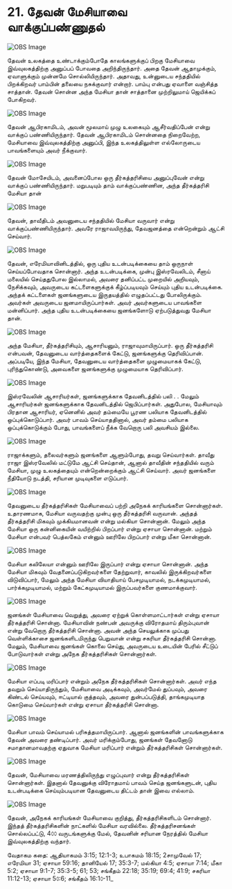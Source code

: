 # 21. தேவன் மேசியாவை வாக்குப்பண்ணுதல்

![OBS Image](https://cdn.door43.org/obs/jpg/360px/obs-en-21-01.jpg)

தேவன் உலகத்தை உண்டாக்கும்போதே காலங்களுக்குப் பிறகு மேசியாவை இவ்வுலகத்திற்கு அனுப்பப் போவதை அறிந்திருந்தார். அதை தேவன் ஆதாமுக்கும், ஏவாளுக்கும் முன்னமே சொல்லியிருந்தார். அதாவது, உன்னுடைய சந்ததியில் பிறக்கிறவர் பாம்பின் தலையை நசுக்குவார் என்றார். பாம்பு என்பது ஏவாளை வஞ்சித்த சாத்தான். தேவன் சொன்ன அந்த மேசியா தான் சாத்தானை முற்றிலுமாய் ஜெயிக்கப் போகிறவர். 

![OBS Image](https://cdn.door43.org/obs/jpg/360px/obs-en-21-02.jpg)

தேவன் ஆபிரகாமிடம், அவன் மூலமாய் முழு உலகையும் ஆசீர்வதிப்பேன் என்று வாக்குப் பண்ணியிருந்தார். தேவன் ஆபிரகாமிடம் சொன்னதை நிறைவேற்ற, மேசியாவை இவ்வுலகத்திற்கு அனுப்பி, இந்த உலகத்திலுள்ள எல்லோருடைய பாவங்களையும் அவர் நீக்குவார்.

![OBS Image](https://cdn.door43.org/obs/jpg/360px/obs-en-21-03.jpg)

தேவன் மோசேயிடம், அவனைப்போல ஒரு தீர்கத்தரிசியை அனுப்புவேன் என்று வாக்குப் பண்ணியிருந்தார். மறுபடியும் தாம் வாக்குப்பண்ணின, அந்த தீர்கத்தரிசி மேசியா தான்

![OBS Image](https://cdn.door43.org/obs/jpg/360px/obs-en-21-04.jpg)

தேவன், தாவீதிடம் அவனுடைய சந்ததியில் மேசியா வருவார் என்று வாக்குப்பண்ணியிருந்தார். அவரே ராஜாவயிருந்து, தேவஜனத்தை என்றென்றும் ஆட்சி செய்வார். 

![OBS Image](https://cdn.door43.org/obs/jpg/360px/obs-en-21-05.jpg)

தேவன், எரேமியாவினிடத்தில், ஒரு புதிய உடன்படிக்கையை தாம் ஒருநாள் செய்யப்போவதாக சொன்னார். அந்த உடன்படிக்கை, முன்பு இஸ்ரவேலிடம், சீனாய் மலையில் செய்ததுபோல இல்லாமல், அவரை தனிப்பட்ட முறையில் அறியவும், நேசிக்கவும், அவருடைய கட்டளைகளுக்குக் கீழ்ப்படியவும் செய்யும் புதிய உடன்படிக்கை. அந்தக் கட்டளைகள் ஜனங்களுடைய இருதயத்தில் எழுதப்பட்டது போலிருக்கும். அவர்கள் அவருடைய ஜனமாயிருப்பார்கள். அவர் அவர்களுடைய பாவங்களை மன்னிப்பார். அந்த புதிய உடன்படிக்கையை ஜனங்களோடு ஏற்படுத்துவது மேசியா தான்.

![OBS Image](https://cdn.door43.org/obs/jpg/360px/obs-en-21-06.jpg)

அந்த மேசியா, தீர்கத்தரிசியும், ஆசாரியனும், ராஜாவுமாயிருப்பார். ஒரு தீர்கத்தரிசி என்பவன், தேவனுடைய வார்த்தைகளைக் கேட்டு, ஜனங்களுக்கு தெரிவிப்பான். அப்படியே, இந்த மேசியா, தேவனுடைய வார்த்தைகளை முழுமையாகக் கேட்டு, புரிந்துகொண்டு, அவைகளை ஜனங்களுக்கு முழுமையாக தெரிவிப்பார்.

![OBS Image](https://cdn.door43.org/obs/jpg/360px/obs-en-21-07.jpg)

இஸ்ரவேலின் ஆசாரியர்கள், ஜனங்களுக்காக தேவனிடத்தில் பலி . . மேலும் ஆசாரியர்கள் ஜனங்களுக்காக தேவனிடத்தில் ஜெபிப்பார்கள். அதுபோல, மேசியாவும் பிரதான ஆசாரியர், ஏனெனில் அவர் தம்மையே பூரண பலியாக தேவனிடத்தில் ஒப்புக்கொடுப்பார். அவர் பாவம் செய்யாததினால், அவர் தம்மை பலியாக ஒப்புக்கொடுக்கும் போது, பாவங்களைப் நீக்க வேறொரு பலி அவசியம் இல்லை.

![OBS Image](https://cdn.door43.org/obs/jpg/360px/obs-en-21-08.jpg)

ராஜாக்களும், தலைவர்களும் ஜனங்களை ஆளும்போது, தவறு செய்வார்கள். தாவீது ராஜா இஸ்ரவேலில் மட்டுமே ஆட்சி செய்தான், ஆனால் தாவீதின் சந்ததியில் வரும் மேசியா, முழு உலகத்தையும் என்றென்றைக்கும் ஆட்சி செய்வார். அவர் ஜனங்களை நீதியோடு நடத்தி, சரியான முடிவுகளை எடுப்பார்.

![OBS Image](https://cdn.door43.org/obs/jpg/360px/obs-en-21-09.jpg)

தேவனுடைய தீர்கத்தரிசிகள் மேசியாவைப் பற்றி அநேகக் காரியங்களை சொன்னார்கள். உதாரணமாக, மேசியா வருவதற்கு முன்பு ஒரு தீர்கத்தரிசி வருவான். அந்தத் தீர்கத்தரிசி மிகவும் முக்கியமானவன் என்று மல்கியா சொன்னான். மேலும் அந்த மேசியா ஒரு கன்னிகையின் வயிற்றில் பிறப்பார் என்று ஏசாயா சொன்னான். மற்றும் மேசியா என்பவர் பெத்லகேம் என்னும் ஊரிலே பிறப்பார் என்று மீகா சொன்னான்.   

![OBS Image](https://cdn.door43.org/obs/jpg/360px/obs-en-21-10.jpg)

மேசியா கலிலேயா என்னும் ஊரிலே இருப்பார் என்று ஏசாயா சொன்னான். அந்த மேசியா மிகவும் வேதனைப்படுகிறவர்களை தேற்றுவார், காவலில் இருக்கிறவர்களை விடுவிப்பார், மேலும் அந்த மேசியா வியாதியாய் பேசமுடியாமல், நடக்கமுடியாமல், பார்க்கமுடியாமல், மற்றும்  கேட்கமுடியாமல் இருப்பவர்களை குணமாக்குவார்.

![OBS Image](https://cdn.door43.org/obs/jpg/360px/obs-en-21-11.jpg)

ஜனங்கள் மேசியாவை வெறுத்து, அவரை ஏற்றுக் கொள்ளமாட்டார்கள் என்று ஏசாயா தீர்கத்தரிசி சொன்னா. மேசியாவின் நண்பன் அவருக்கு விரோதமாய் திரும்புவான் என்று வேறொரு தீர்கத்தரிசி சொன்னா. அவன் அந்த செயலுக்காக முப்பது வெள்ளிக்காசை ஜனங்களிடமிருந்து பெறுவான் என்று சகரியா தீர்கத்தரிசி சொன்னா. மேலும், மேசியாவை ஜனங்கள் கொலை செய்து, அவருடைய உடையின் பேரில் சீட்டுப் போடுவார்கள் என்று அநேக தீர்கத்தரிசிகள் சொன்னார்கள்.

![OBS Image](https://cdn.door43.org/obs/jpg/360px/obs-en-21-12.jpg)

மேசியா எப்படி மரிப்பார் என்றும் அநேக தீர்கத்தரிசிகள் சொன்னார்கள். அவர் எந்த தவறும் செய்யாதிருந்தும்,  மேசியாவை அடிக்கவும், அவர்மேல் துப்பவும், அவரை கிண்டல் செய்யவும், ஈட்டியால் குத்தவும், அவரை துன்பப்படுத்தி, தாங்கமுடியாத கொடுமை செய்வார்கள் என்று ஏசாயா தீர்கத்தரிசி சொன்னா. 

![OBS Image](https://cdn.door43.org/obs/jpg/360px/obs-en-21-13.jpg)

மேசியா பாவம் செய்யாமல் பரிசுத்தமாயிருப்பார். ஆனால் ஜனங்களின் பாவங்களுக்காக தேவன் அவரை தண்டிப்பார். அவர் மரிக்கும்போது, ஜனங்கள் தேவனோடு சமாதானமாவதற்கு ஏதுவாக மேசியா மரிப்பார் என்றும் தீர்கத்தரிசிகள் சொன்னார்கள்.

![OBS Image](https://cdn.door43.org/obs/jpg/360px/obs-en-21-14.jpg)

தேவன், மேசியாவை மரணத்திலிருந்து எழுப்புவார் என்று தீர்கத்தரிசிகள் சொன்னார்கள். இதனால் தேவனுக்கு விரோதமாய் பாவம் செய்த ஜனங்களுடன், புதிய உடன்படிக்கை செய்யும்படியான தேவனுடைய திட்டம் தான் இவை எல்லாம்.

![OBS Image](https://cdn.door43.org/obs/jpg/360px/obs-en-21-15.jpg)

தேவன், அநேகக் காரியங்கள் மேசியாவை குறித்து, தீர்கத்தரிசிகளிடம் சொன்னார். இந்தத் தீர்கத்தரிசிகளின் நாட்களில் மேசியா வரவில்லை. தீர்கத்தரிசனங்கள் சொல்லப்பட்டு, 4௦௦ வருடங்களுக்கு மேல், தேவனின் சரியான நேரத்தில்  மேசியா இவ்வுலகத்திற்கு வந்தார். 

வேதாகம கதை: ஆதியாகமம் 3:15; 12:1-3; உபாகமம் 18:15; 2சாமுவேல் 17; எரேமியா 31; ஏசாயா 59:16; தானியேல் 17; 35:3-7; மல்கியா 4:5; ஏசாயா 7:14; மீகா 5:2; ஏசாயா 9:1-7; 35:3-5; 61; 53; சங்கீதம் 22:18; 35:19; 69:4; 41:9; சகரியா 11:12-13; ஏசாயா 5௦:6; சங்கீதம் 16:1௦-11_

